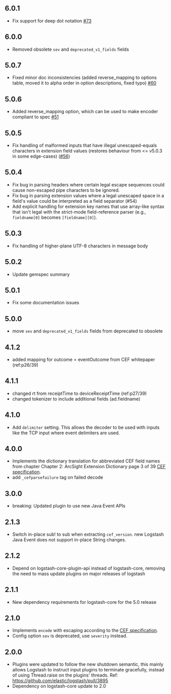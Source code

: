 ## 6.0.1
 - Fix support for deep dot notation [#73](https://github.com/logstash-plugins/logstash-codec-cef/pull/73)

## 6.0.0
 - Removed obsolete `sev` and `deprecated_v1_fields` fields

## 5.0.7
  - Fixed minor doc inconsistencies (added reverse_mapping to options table, moved it to alpha order in option descriptions, fixed typo)
  [#60](https://github.com/logstash-plugins/logstash-codec-cef/pull/60)

## 5.0.6
  - Added reverse_mapping option, which can be used to make encoder compliant to spec [#51](https://github.com/logstash-plugins/logstash-codec-cef/pull/51)

## 5.0.5
 - Fix handling of malformed inputs that have illegal unescaped-equals characters in extension field values (restores behaviour from <= v5.0.3 in some edge-cases) ([#56](https://github.com/logstash-plugins/logstash-codec-cef/issues/56))

## 5.0.4
 - Fix bug in parsing headers where certain legal escape sequences could cause non-escaped pipe characters to be ignored.
 - Fix bug in parsing extension values where a legal unescaped space in a field's value could be interpreted as a field separator (#54)
 - Add explicit handling for extension key names that use array-like syntax that isn't legal with the strict-mode field-reference parser (e.g., `fieldname[0]` becomes `[fieldname][0]`).

## 5.0.3
 - Fix handling of higher-plane UTF-8 characters in message body

## 5.0.2
  - Update gemspec summary

## 5.0.1
  - Fix some documentation issues

## 5.0.0
 - move `sev` and `deprecated_v1_fields` fields from deprecated to obsolete

## 4.1.2
 - added mapping for outcome = eventOutcome from CEF whitepaper (ref:p26/39)

## 4.1.1
 - changed rt from receiptTime to deviceReceiptTime (ref:p27/39)
 - changed tokenizer to include additional fields (ad.fieldname)

## 4.1.0
 - Add `delimiter` setting. This allows the decoder to be used with inputs like the TCP input where event delimiters are used.

## 4.0.0
 - Implements the dictionary translation for abbreviated CEF field names from chapter Chapter 2: ArcSight Extension Dictionary page 3 of 39 [CEF specification](https://protect724.hp.com/docs/DOC-1072).
 - add `_cefparsefailure` tag on failed decode

## 3.0.0
 - breaking: Updated plugin to use new Java Event APIs

## 2.1.3
 - Switch in-place sub! to sub when extracting `cef_version`. new Logstash Java Event does not support in-place String changes.

## 2.1.2
 - Depend on logstash-core-plugin-api instead of logstash-core, removing the need to mass update plugins on major releases of logstash

## 2.1.1
 - New dependency requirements for logstash-core for the 5.0 release

## 2.1.0
 - Implements `encode` with escaping according to the [CEF specification](https://protect724.hp.com/docs/DOC-1072).
 - Config option `sev` is deprecated, use `severity` instead.

## 2.0.0
 - Plugins were updated to follow the new shutdown semantic, this mainly allows Logstash to instruct input plugins to terminate gracefully,
   instead of using Thread.raise on the plugins' threads. Ref: https://github.com/elastic/logstash/pull/3895
 - Dependency on logstash-core update to 2.0
